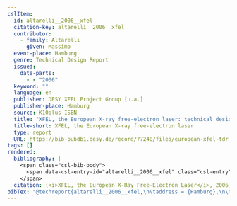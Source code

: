 ```yaml
---
cslItem:
  id: altarelli__2006__xfel
  citation-key: altarelli__2006__xfel
  contributor:
    - family: Altarelli
      given: Massimo
  event-place: Hamburg
  genre: Technical Design Report
  issued:
    date-parts:
      - - "2006"
  keyword: ""
  language: en
  publisher: DESY XFEL Project Group [u.a.]
  publisher-place: Hamburg
  source: K10plus ISBN
  title: "XFEL, the European X-ray free-electron laser: technical design report"
  title-short: XFEL, the European X-ray free-electron laser
  type: report
  URL: https://bib-pubdb1.desy.de/record/77248/files/european-xfel-tdr.pdf
tags: []
rendered:
  bibliography: |-
    <span class="csl-bib-body">
      <span data-csl-entry-id="altarelli__2006__xfel" class="csl-entry"><span class='title'><i><b><span style="font-style:normal;">XFEL, the European X-ray free-electron laser: technical design report</span></b></i></span>. <span class='date-bib'>(2006)</span>. [Technical Design Report]. DESY XFEL Project Group [u.a.]. <span class='URL'><a href='https://bib-pubdb1.desy.de/record/77248/files/european-xfel-tdr.pdf'>LINK</a></span></span>
    </span>
  citation: (<i>XFEL, the European X-Ray Free-Electron Laser</i>, 2006)
bibTex: "@techreport{altarelli__2006__xfel,\n\taddress = {Hamburg},\n\tyear = {2006},\n\tinstitution = {DESY XFEL Project Group [u.a.]},\n\ttitle = {XFEL, the {European} {X}-ray free-electron laser: technical design report},\n\ttype = {Technical {Design} {Report}},\n\turl = {https://bib-pubdb1.desy.de/record/77248/files/european-xfel-tdr.pdf},\n}\n\n"
---
```

